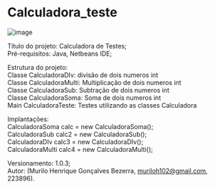 # Calculadora_teste

![image](https://github.com/motielk/Calculadora_teste/assets/49123696/238275f8-658e-41d2-9ab4-2a7859709cbf)

Título do projeto: Calculadora de Testes;<br>
Pré-requisitos: Java, Netbeans IDE;<br>

Estrutura do projeto: <br>
Classe CalculadoraDIv: divisão de dois numeros int<br>
Classe CalculadoraMulti: Multiplicação de dois numeros int<br>
Classe CalculadoraSub: Subtração de dois numeros int<br>
Classe CalculadoraSoma: Soma de dois numeros int<br>
Main CalculadoraTeste: Testes utilizando as classes Calculadora<br>

Implantações: <br>
CalculadoraSoma calc = new CalculadoraSoma();<br>
CalculadoraSub calc2 = new CalculadoraSub();<br>
CalculadoraDIv calc3 = new CalculadoraDIv();<br>
CalculadoraMulti calc4 = new CalculadoraMulti();<br>

Versionamento: 1.0.3;<br>
Autor: (Murilo Henrique Gonçalves Bezerra, muriloh102@gmail.com, 223896).<br>
